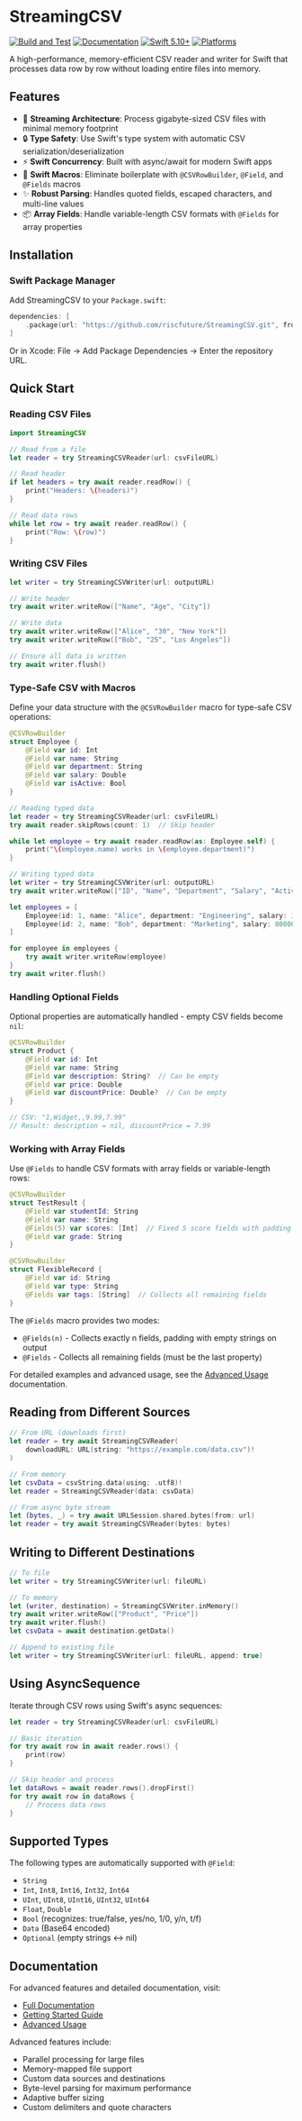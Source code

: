 # StreamingCSV

[![Build and Test](https://github.com/riscfuture/StreamingCSV/actions/workflows/build.yml/badge.svg)](https://github.com/riscfuture/StreamingCSV/actions/workflows/build.yml)
[![Documentation](https://github.com/riscfuture/StreamingCSV/actions/workflows/documentation.yml/badge.svg)](https://riscfuture.github.io/StreamingCSV/)
[![Swift 5.10+](https://img.shields.io/badge/Swift-5.10+-orange.svg)](https://swift.org)
[![Platforms](https://img.shields.io/badge/Platforms-macOS%20|%20iOS%20|%20tvOS%20|%20watchOS%20|%20Linux%20|%20Windows-blue.svg)](https://swift.org)

A high-performance, memory-efficient CSV reader and writer for Swift that 
processes data row by row without loading entire files into memory.

## Features

- 🚀 **Streaming Architecture**: Process gigabyte-sized CSV files with minimal
  memory footprint
- 🔒 **Type Safety**: Use Swift's type system with automatic CSV
  serialization/deserialization
- ⚡ **Swift Concurrency**: Built with async/await for modern Swift apps
- 🎯 **Swift Macros**: Eliminate boilerplate with `@CSVRowBuilder`, `@Field`,
  and `@Fields` macros
- ✨ **Robust Parsing**: Handles quoted fields, escaped characters, and
  multi-line values
- 📦 **Array Fields**: Handle variable-length CSV formats with `@Fields` for
  array properties

## Installation

### Swift Package Manager

Add StreamingCSV to your `Package.swift`:

```swift
dependencies: [
    .package(url: "https://github.com/riscfuture/StreamingCSV.git", from: "1.0.0")
]
```

Or in Xcode: File → Add Package Dependencies → Enter the repository URL.

## Quick Start

### Reading CSV Files

```swift
import StreamingCSV

// Read from a file
let reader = try StreamingCSVReader(url: csvFileURL)

// Read header
if let headers = try await reader.readRow() {
    print("Headers: \(headers)")
}

// Read data rows
while let row = try await reader.readRow() {
    print("Row: \(row)")
}
```

### Writing CSV Files

```swift
let writer = try StreamingCSVWriter(url: outputURL)

// Write header
try await writer.writeRow(["Name", "Age", "City"])

// Write data
try await writer.writeRow(["Alice", "30", "New York"])
try await writer.writeRow(["Bob", "25", "Los Angeles"])

// Ensure all data is written
try await writer.flush()
```

### Type-Safe CSV with Macros

Define your data structure with the `@CSVRowBuilder` macro for type-safe CSV
operations:

```swift
@CSVRowBuilder
struct Employee {
    @Field var id: Int
    @Field var name: String
    @Field var department: String
    @Field var salary: Double
    @Field var isActive: Bool
}

// Reading typed data
let reader = try StreamingCSVReader(url: csvFileURL)
try await reader.skipRows(count: 1)  // Skip header

while let employee = try await reader.readRow(as: Employee.self) {
    print("\(employee.name) works in \(employee.department)")
}

// Writing typed data
let writer = try StreamingCSVWriter(url: outputURL)
try await writer.writeRow(["ID", "Name", "Department", "Salary", "Active"])

let employees = [
    Employee(id: 1, name: "Alice", department: "Engineering", salary: 100000, isActive: true),
    Employee(id: 2, name: "Bob", department: "Marketing", salary: 80000, isActive: false)
]

for employee in employees {
    try await writer.writeRow(employee)
}
try await writer.flush()
```

### Handling Optional Fields

Optional properties are automatically handled - empty CSV fields become `nil`:

```swift
@CSVRowBuilder
struct Product {
    @Field var id: Int
    @Field var name: String
    @Field var description: String?  // Can be empty
    @Field var price: Double
    @Field var discountPrice: Double?  // Can be empty
}

// CSV: "1,Widget,,9.99,7.99"
// Result: description = nil, discountPrice = 7.99
```

### Working with Array Fields

Use `@Fields` to handle CSV formats with array fields or variable-length rows:

```swift
@CSVRowBuilder
struct TestResult {
    @Field var studentId: String
    @Field var name: String
    @Fields(5) var scores: [Int]  // Fixed 5 score fields with padding
    @Field var grade: String
}

@CSVRowBuilder
struct FlexibleRecord {
    @Field var id: String
    @Field var type: String
    @Fields var tags: [String]  // Collects all remaining fields
}
```

The `@Fields` macro provides two modes:
- `@Fields(n)` - Collects exactly n fields, padding with empty strings on output
- `@Fields` - Collects all remaining fields (must be the last property)

For detailed examples and advanced usage, see the [Advanced Usage](https://riscfuture.github.io/StreamingCSV/documentation/streamingcsv/advancedusage#Working-with-Array-Fields) documentation.

## Reading from Different Sources

```swift
// From URL (downloads first)
let reader = try await StreamingCSVReader(
    downloadURL: URL(string: "https://example.com/data.csv")!
)

// From memory
let csvData = csvString.data(using: .utf8)!
let reader = StreamingCSVReader(data: csvData)

// From async byte stream
let (bytes, _) = try await URLSession.shared.bytes(from: url)
let reader = try await StreamingCSVReader(bytes: bytes)
```

## Writing to Different Destinations

```swift
// To file
let writer = try StreamingCSVWriter(url: fileURL)

// To memory
let (writer, destination) = StreamingCSVWriter.inMemory()
try await writer.writeRow(["Product", "Price"])
try await writer.flush()
let csvData = await destination.getData()

// Append to existing file
let writer = try StreamingCSVWriter(url: fileURL, append: true)
```

## Using AsyncSequence

Iterate through CSV rows using Swift's async sequences:

```swift
let reader = try StreamingCSVReader(url: csvFileURL)

// Basic iteration
for try await row in await reader.rows() {
    print(row)
}

// Skip header and process
let dataRows = await reader.rows().dropFirst()
for try await row in dataRows {
    // Process data rows
}
```

## Supported Types

The following types are automatically supported with `@Field`:

- `String`
- `Int`, `Int8`, `Int16`, `Int32`, `Int64`
- `UInt`, `UInt8`, `UInt16`, `UInt32`, `UInt64`
- `Float`, `Double`
- `Bool` (recognizes: true/false, yes/no, 1/0, y/n, t/f)
- `Data` (Base64 encoded)
- `Optional` (empty strings ↔ nil)

## Documentation

For advanced features and detailed documentation, visit:

- [Full Documentation](https://riscfuture.github.io/StreamingCSV/)
- [Getting Started Guide](https://riscfuture.github.io/StreamingCSV/documentation/streamingcsv/gettingstarted)
- [Advanced Usage](https://riscfuture.github.io/StreamingCSV/documentation/streamingcsv/advancedusage)

Advanced features include:

- Parallel processing for large files
- Memory-mapped file support
- Custom data sources and destinations
- Byte-level parsing for maximum performance
- Adaptive buffer sizing
- Custom delimiters and quote characters
